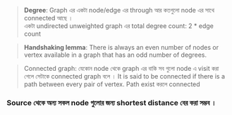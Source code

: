 > **Degree**: Graph এর একটা node/edge এর through আর কতগুলো node এর সাথে connected আছে ।  
> একটা undirected unweighted graph এর total degree count: 2 \* edge count

> **Handshaking lemma**: There is always an even number of nodes or vertex available in a graph that has an odd number of degrees.

> Connected graph: যেকোন node থেকে graph এর বাকি সব গুলো node এ visit করা গেলে সেটাকে connected graph বলে । It is said to be connected if there is a path between every pair of vertex.
> Path exist করলে connected

### Source থেকে অন্য সকল node গুলোর জন্য shortest distance বের করা সম্ভব ।
